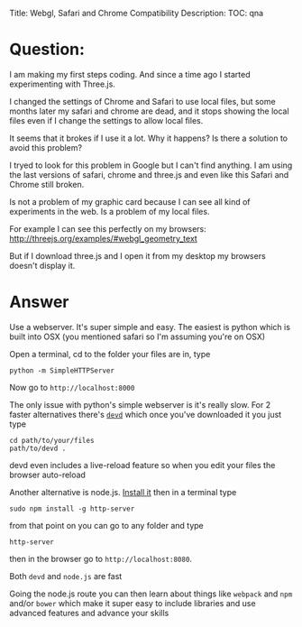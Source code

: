 Title: Webgl, Safari and Chrome Compatibility
Description:
TOC: qna

# Question:

I am making my first steps coding. And since a time ago I started experimenting with Three.js.

I changed the settings of Chrome and Safari to use local files, but some months later my safari and chrome are dead, and it stops showing the local files even if I change the settings to allow local files.

It seems that it brokes if I use it a lot. Why it happens? Is there a solution to avoid this problem?

I tryed to look for this problem in Google but I can't find anything. I am using the last versions of safari, chrome and three.js and even like this Safari and Chrome still broken.

Is not a problem of my graphic card because I can see all kind of experiments in the web. Is a problem of my local files.

For example I can see this perfectly on my browsers: http://threejs.org/examples/#webgl_geometry_text

But if I download three.js and I open it from my desktop my browsers doesn't display it.

# Answer

Use a webserver. It's super simple and easy. The easiest is python which is built into OSX (you mentioned safari so I'm assuming you're on OSX)

Open a terminal, cd to the folder your files are in, type 

    python -m SimpleHTTPServer

Now go to `http://localhost:8000`

The only issue with python's simple webserver is it's really slow. For 2 faster alternatives there's [`devd`](https://github.com/cortesi/devd) which once you've downloaded it you just type

    cd path/to/your/files
    path/to/devd .

devd even includes a live-reload feature so when you edit your files the browser auto-reload

Another alternative is node.js. [Install it](http://nodejs.org) then in a terminal type

    sudo npm install -g http-server

from that point on you can go to any folder and type

    http-server

then in the browser go to `http://localhost:8080`.

Both `devd` and `node.js` are fast

Going the node.js route you can then learn about things like `webpack` and `npm` and/or `bower` which make it super easy to include libraries and use advanced features and advance your skills
